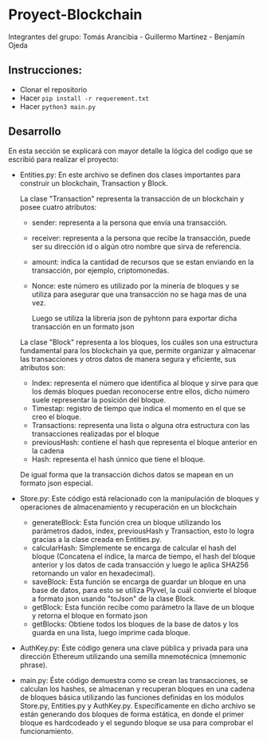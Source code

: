 # Proyect-Blockchain
Integrantes del grupo: Tomás Arancibia - Guillermo Martínez - Benjamín Ojeda

## Instrucciones:

* Clonar el repositorio
* Hacer ``` pip install -r requerement.txt  ```
* Hacer ``` python3 main.py  ```

## Desarrollo
En esta sección se explicará con mayor detalle la lógica del codigo que se escribió para realizar el proyecto:

* Entities.py: En este archivo se definen dos clases importantes para construir un blockchain, Transaction y Block.
  
  La clase "Transaction" representa la transacción de un blockchain y posee cuatro atributos:
  
  * sender: representa a la persona que envía una transacción.
  * receiver: representa a la persona que recibe la transacción, puede ser su dirección id o algún otro nombre que sirva de referencia.
  * amount: indica la cantidad de recursos que se estan enviando en la transacción, por ejemplo, criptomonedas.
  * Nonce: este número es utilizado por la minería de bloques y se utiliza para asegurar que una transacción no se haga mas de una vez.

    Luego se utiliza la libreria json de pyhtonn para exportar dicha transacción en un formato json
  
  La clase "Block" representa a los bloques, los cuáles son una estructura fundamental para los blockchain ya que, permite organizar y almacenar las transacciones y otros datos de manera segura y eficiente, sus atributos son:
  
  * Index: representa el número que identifica al bloque y sirve para que los demás bloques puedan reconocerse entre ellos, dicho número suele representar la posición del bloque.
  * Timestap: registro de tiempo que indica el momento en el que se creo el bloque.
  * Transactions: representa una lista o alguna otra estructura con las transacciones realizadas por el bloque
  * previousHash: contiene el hash que representa el bloque anterior en la cadena
  * Hash: representa el hash únnico que tiene el bloque.

  De igual forma que la transacción dichos datos se mapean en un formato json especial.

* Store.py: Este código está relacionado con la manipulación de bloques y operaciones de almacenamiento y recuperación en un blockchain

  * generateBlock: Esta función crea un bloque utilizando los parámetros dados, index, previousHash y Transaction, esto lo logra gracias a la clase creada en Entities.py.
  * calcularHash: Simplemente se encarga de calcular el hash del bloque (Concatena el índice, la marca de tiempo, el hash del bloque anterior y los datos de cada transacción y luego le aplica SHA256 retornando un valor en hexadecimal).
  * saveBlock: Esta función se encarga de guardar un bloque en una base de datos, para esto se utiliza Plyvel, la cuál convierte el bloque a formato json usando "toJson" de la clase Block.
  * getBlock: Esta función recibe como parámetro la llave de un bloque y retorna el bloque en formato json
  * getBlocks: Obtiene todos los bloques de la base de datos y los guarda en una lista, luego imprime cada bloque.

* AuthKey.py: Éste código genera una clave pública y privada para una dirección Ethereum utilizando una semilla mnemotécnica (mnemonic phrase).

* main.py: Éste código demuestra como se crean las transacciones, se calculan los hashes, se almacenan y recuperan bloques en una cadena de bloques básica utilizando las funciones definidas en los módulos Store.py, Entities.py y AuthKey.py. Específicamente en dicho archivo se están generando dos bloques de forma estática, en donde el primer bloque es hardcodeado y el segundo bloque se usa para comprobar el funcionamiento.
